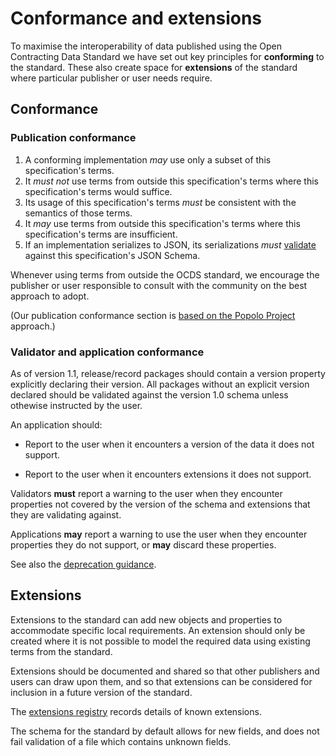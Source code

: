

# Conformance and extensions

<span class="lead">To maximise the interoperability of data published using the Open Contracting Data Standard we have set out key principles for **conforming** to the standard. These also create space for **extensions** of the standard where particular publisher or user needs require.</span>

## Conformance 

### Publication conformance

1. A conforming implementation *may* use only a subset of this specification's terms.
1. It *must not* use terms from outside this specification's terms where this specification's terms would suffice.
1. Its usage of this specification's terms *must* be consistent with the semantics of those terms.
1. It *may* use terms from outside this specification's terms where this specification's terms are insufficient.
1. If an implementation serializes to JSON, its serializations *must* [validate](http://ocds.open-contracting.org/validator/) against this specification's JSON Schema.

Whenever using terms from outside the OCDS standard, we encourage the publisher or user responsible to consult with the community on the best approach to adopt. 

(Our publication conformance section is [based on the Popolo Project](http://www.popoloproject.com/specs/#conformance) approach.)

### Validator and application conformance

As of version 1.1, release/record packages should contain a version property explicitly declaring their version. All packages without an explicit version declared should be validated against the version 1.0 schema unless othewise instructed by the user.  

An application should:

* Report to the user when it encounters a version of the data it does not support.

* Report to the user when it encounters extensions it does not support.

Validators **must** report a warning to the user when they encounter properties not covered by the version of the schema and extensions that they are validating against. 

Applications **may** report a warning to use the user when they encounter properties they do not support, or **may** discard these properties.

See also the [deprecation guidance](deprecation.md). 

## Extensions

Extensions to the standard can add new objects and properties to accommodate specific local requirements. An extension should only be created where it is not possible to model the required data using existing terms from the standard.

Extensions should be documented and shared so that other publishers and users can draw upon them, and so that extensions can be considered for inclusion in a future version of the standard.

The [extensions registry](../../extensions/) records details of known extensions. 

The schema for the standard by default allows for new fields, and does not fail validation of a file which contains unknown fields. 
